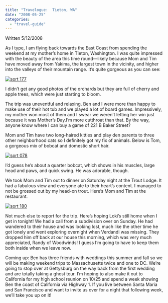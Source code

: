 ```yaml
---
title: "Travelogue:  Tieton, WA"
date: "2008-05-25"
categories:
  - "travel-guide"
---
```


Written 5/12/2008

As I type, I am flying back towards the East Coast from spending the weekend at my mother’s home in Tieton, Washington. I was quite impressed with the beauty of the area this time round—likely because Mom and Tim have moved away from Yakima, the largest town in the vicinity, and higher into the valleys of their mountain range. It’s quite gorgeous as you can see:

[![sort 177](http://s3.amazonaws.com/thegourmez-wpmedia/2008/05/sort-177.jpg)](http://www.rebeccagomezfarrell.com/2008/05/travelogue-tieton-wa/sort-177/)

I didn’t get any good photos of the orchards but they are full of cherry and apple trees, which were just starting to bloom.

The trip was uneventful and relaxing. Ben and I were more than happy to make use of their hot tub and we played a lot of board games. Impressively, my mother won most of them and I swear we weren’t letting her win just because it was Mother’s Day.I’m more cutthroat than that. By the way, anyone know where I can buy a game of 221 B Baker Street?

Mom and Tim have two long-haired kitties and play den parents to three other neighborhood cats so I definitely got my fix of animals. Below is Tom, a gorgeous mix of bobcat and domestic short hair.

[![sort 078](http://s3.amazonaws.com/thegourmez-wpmedia/2008/05/sort-078.jpg)](http://www.rebeccagomezfarrell.com/2008/05/travelogue-tieton-wa/sort-078/)

I’d guess he’s about a quarter bobcat, which shows in his muscles, large head and paws, and quick swing. He was adorable, though.

We took Mom and Tim out to dinner on Saturday night at the Trout Lodge. It had a fabulous view and everyone ate to their heart’s content. I managed to not be grossed out by my head-on trout. Here’s Mom and Tim at the restaurant.

[![sort 180](http://s3.amazonaws.com/thegourmez-wpmedia/2008/05/sort-180.jpg)](http://www.rebeccagomezfarrell.com/2008/05/travelogue-tieton-wa/sort-180/)

Not much else to report for the trip. Here’s hoping Loki’s still home when I get in tonight! We had a call from a subdivision over on Sunday. He had wandered to their house and was looking lost, much like the other time he got lonely and went exploring overnight when Verdandi was missing. They dropped him off back at our house this morning, which was very much appreciated, Randy of Woodwinds! I guess I’m going to have to keep them both inside when we leave now.

Coming up: Ben has three friends with weddings this summer and fall so we will be making weekend trips to Massachusetts twice and one to DC. We’re going to stop over at Gettysburg on the way back from the first wedding and are totally taking a ghost tour. I’m hoping to also make it out to California for my high school reunion on 10/25 and spend a week showing Ben the coast of California via Highway 1. If you live between Santa Maria and San Francisco and want to invite us over for a night that following week, we’ll take you up on it!
